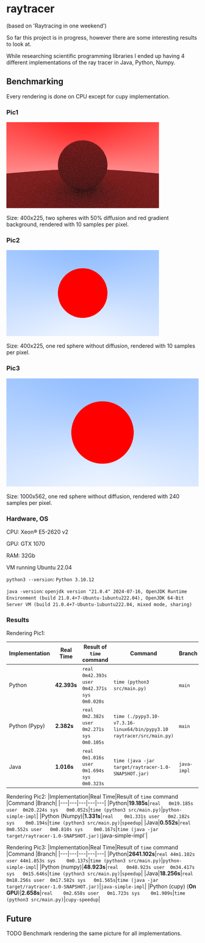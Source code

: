 # raytracer

(based on 'Raytracing in one weekend')

So far this project is in progress, however there are some interesting results to look at.

While researching scientific programming libraries I ended up having 4 different implementations of the ray tracer in Java, Python, Numpy.

## Benchmarking

Every rendering is done on CPU except for cupy implementation.

### Pic1

![Rendered picture](https://github.com/chopikus/raytracer/blob/main/pic1.png)

Size: 400x225, two spheres with 50% diffusion and red gradient background, rendered with 10 samples per pixel.

### Pic2

![Rendered picture](https://github.com/chopikus/raytracer/blob/main/pic2.png)

Size: 400x225, one red sphere without diffusion, rendered with 10 samples per pixel.


### Pic3

![Rendered picture](https://github.com/chopikus/raytracer/blob/main/pic3.png)

Size: 1000x562, one red sphere without diffusion, rendered with 240 samples per pixel.


### Hardware, OS

CPU: Xeon® E5-2620 v2

GPU: GTX 1070

RAM: 32Gb

VM running Ubuntu 22.04

`python3 --version`: `Python 3.10.12`

`java -version`: `openjdk version "21.0.4" 2024-07-16, OpenJDK Runtime Environment (build 21.0.4+7-Ubuntu-1ubuntu222.04), OpenJDK 64-Bit Server VM (build 21.0.4+7-Ubuntu-1ubuntu222.04, mixed mode, sharing)`

### Results

Rendering Pic1:

|Implementation|Real Time|Result of `time` command   |Command   |Branch|
|---|---|---|---|---|
|Python|**42.393s**|`real	0m42.393s user	0m42.371s sys	0m0.020s`   |`time (python3 src/main.py)`   |`main`|
|Python (Pypy)|**2.382s**|`real	0m2.382s user	0m2.271s sys	0m0.105s`   |`time (./pypy3.10-v7.3.16-linux64/bin/pypy3.10 raytracer/src/main.py)`   |`main`|
|Java|**1.016s**|`real	0m1.016s user	0m1.694s sys	0m0.323s`   |`time (java -jar target/raytracer-1.0-SNAPSHOT.jar)`   |`java-impl`|

Rendering Pic2:
|Implementation|Real Time|Result of `time` command   |Command   |Branch|
|---|---|---|---|---|
|Python|**19.185s**|`real	0m19.185s user	0m20.224s sys	0m0.052s`|`time (python3 src/main.py)`|`python-simple-impl`|
|Python (Numpy)|**1.331s**|`real	0m1.331s user	0m2.182s sys	0m0.194s`|`time (python3 src/main.py)`|`speedup`|
|Java|**0.552s**|`real	0m0.552s user	0m0.810s sys	0m0.167s`|`time (java -jar target/raytracer-1.0-SNAPSHOT.jar)|`java-simple-impl`|

Rendering Pic3:
|Implementation|Real Time|Result of `time` command   |Command   |Branch|
|---|---|---|---|---|
|Python|**2641.102s**|`real	44m1.102s user 44m1.853s sys	0m0.137s`|`time (python3 src/main.py)`|`python-simple-impl`|
|Python (numpy)|**48.923s**|`real	0m48.923s user	0m34.417s sys	0m15.646s`|`time (python3 src/main.py)`|`speedup`|
|Java|**18.256s**|`real	0m18.256s user	0m17.582s sys	0m1.565s`|`time (java -jar target/raytracer-1.0-SNAPSHOT.jar)`|`java-simple-impl`|
|Python (cupy) (**On GPU**)|**2.658s**|`real	0m2.658s user	0m1.723s sys	0m1.909s`|`time (python3 src/main.py)`|`cupy-speedup`|

## Future

TODO Benchmark rendering the same picture for all implementations.
